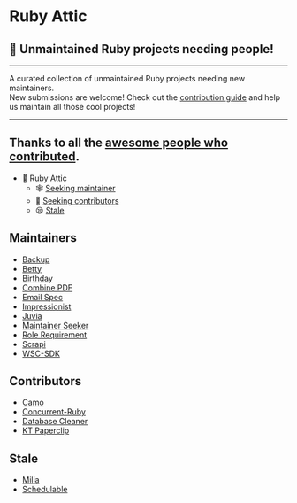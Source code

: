 # Ruby Attic
## :gem: Unmaintained Ruby projects needing people!

---

A curated collection of unmaintained Ruby projects needing new maintainers.  
New submissions are welcome! Check out the [contribution guide](https://github.com/attics/ruby_attic/blob/master/CONTRIBUTING.md) and help us maintain all those cool projects!

---
Thanks to all the [awesome people who contributed](https://github.com/attics/ruby_attic/graphs/contributors).
---

* :gem: Ruby Attic
  * :spider_web: [Seeking maintainer](#maintainers)
  * :juggling_person: [Seeking contributors](#contributors)
  * :sleepy: [Stale](#stale)

## Maintainers

* [Backup](https://github.com/backup/backup)
* [Betty](https://github.com/pickhardt/betty)
* [Birthday](https://github.com/railslove/birthday)
* [Combine PDF](https://github.com/boazsegev/combine_pdf)
* [Email Spec](https://github.com/email-spec/email-spec/)
* [Impressionist](https://github.com/charlotte-ruby/impressionist)
* [Juvia](https://github.com/phusion/juvia)
* [Maintainer Seeker](https://github.com/andrewmcodes/maintainer-seeker)
* [Role Requirement](https://github.com/timcharper/role_requirement)
* [Scrapi](https://github.com/assaf/scrapi)
* [WSC-SDK](https://github.com/WowzaMediaSystems/wsc-sdk-ruby)

## Contributors

* [Camo](https://github.com/svanzoest/camo)
* [Concurrent-Ruby](https://github.com/ruby-concurrency/concurrent-ruby/)
* [Database Cleaner](https://github.com/DatabaseCleaner/database_cleaner)
* [KT Paperclip](https://github.com/kreeti/kt-paperclip)

## Stale

* [Milia](https://github.com/jekuno/milia)
* [Schedulable](https://github.com/benignware/schedulable)
